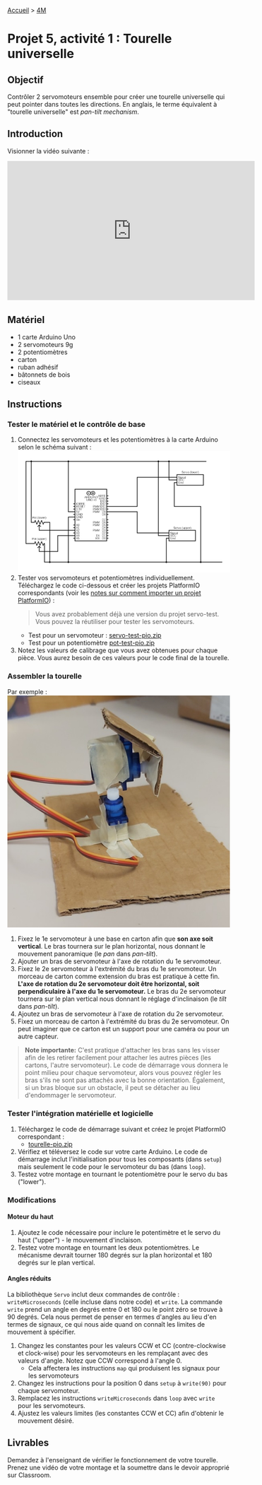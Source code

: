 [Accueil](./index.md) > [4M](./acceuil4M.md#projet-5--systèmes-mécaniques)

# Projet 5, activité 1 : Tourelle universelle

## Objectif

Contrôler 2 servomoteurs ensemble pour créer une tourelle universelle qui peut pointer dans toutes les directions. En anglais, le terme équivalent à "tourelle universelle" est _pan-tilt mechanism_.

## Introduction

Visionner la vidéo suivante :

<iframe width="560" height="315" src="https://www.youtube.com/embed/iH9_xtulyws?si=t-pDHEEyJRlfl8Et" title="YouTube video player" frameborder="0" allow="accelerometer; autoplay; clipboard-write; encrypted-media; gyroscope; picture-in-picture; web-share" allowfullscreen></iframe>

## Matériel

- 1 carte Arduino Uno
- 2 servomoteurs 9g
- 2 potentiomètres
- carton
- ruban adhésif
- bâtonnets de bois
- ciseaux

## Instructions

### Tester le matériel et le contrôle de base

1. Connectez les servomoteurs et les potentiomètres à la carte Arduino selon le schéma suivant :
   ![circuit_tourelle](./assets/images/p5/circuit_tourelle.png)
1. Tester vos servomoteurs et potentiomètres individuellement. Téléchargez le code ci-dessous et créer les projets PlatformIO correspondants (voir les [notes sur comment importer un projet PlatformIO](./p2-3m_act2-pio.md#utiliser-du-code-de-démarrage)) :
   > Vous avez probablement déjà une version du projet servo-test. Vous pouvez la réutiliser pour tester les servomoteurs.
   - Test pour un servomoteur : [servo-test-pio.zip](./assets/code/platformio/servo-test-pio.zip)
   - Test pour un potentiomètre [pot-test-pio.zip](./assets/code/platformio/pot-test-pio.zip)
1. Notez les valeurs de calibrage que vous avez obtenues pour chaque pièce. Vous aurez besoin de ces valeurs pour le code final de la tourelle.

### Assembler la tourelle

Par exemple :
![tourelle](./assets/images/p5/tourelle.jpg)

1. Fixez le 1e servomoteur à une base en carton afin que **son axe soit vertical**. Le bras tournera sur le plan horizontal, nous donnant le mouvement panoramique (le _pan_ dans _pan-tilt_).
1. Ajouter un bras de servomoteur à l'axe de rotation du 1e servomoteur.
1. Fixez le 2e servomoteur à l'extrémité du bras du 1e servomoteur. Un morceau de carton comme extension du bras est pratique à cette fin. **L'axe de rotation du 2e servomoteur doit être horizontal, soit perpendiculaire à l'axe du 1e servomoteur.** Le bras du 2e servomoteur tournera sur le plan vertical nous donnant le réglage d'inclinaison (le _tilt_ dans _pan-tilt_).
1. Ajoutez un bras de servomoteur à l'axe de rotation du 2e servomoteur. 
1. Fixez un morceau de carton à l'extrémité du bras du 2e servomoteur. On peut imaginer que ce carton est un support pour une caméra ou pour un autre capteur.

> **Note importante:** C'est pratique d'attacher les bras sans les visser afin de les retirer facilement pour attacher les autres pièces (les cartons, l'autre servomoteur). Le code de démarrage vous donnera le point milieu pour chaque servomoteur, alors vous pouvez régler les bras s'ils ne sont pas attachés avec la bonne orientation. Également, si un bras bloque sur un obstacle, il peut se détacher au lieu d'endommager le servomoteur.

### Tester l'intégration matérielle et logicielle

1. Téléchargez le code de démarrage suivant et créez le projet PlatformIO correspondant :
   - [tourelle-pio.zip](./assets/code/platformio/tourelle-pio.zip)
1. Vérifiez et téléversez le code sur votre carte Arduino. Le code de démarrage inclut l'initialisation pour tous les composants (dans `setup`) mais seulement le code pour le servomoteur du bas (dans `loop`).
1. Testez votre montage en tournant le potentiomètre pour le servo du bas ("lower").


### Modifications

#### Moteur du haut
1. Ajoutez le code nécessaire pour inclure le potentimètre et le servo du haut ("upper") - le mouvement d'inclaison.
1. Testez votre montage en tournant les deux potentiomètres. Le mécanisme devrait tourner 180 degrés sur la plan horizontal et 180 degrés sur le plan vertical.

#### Angles réduits

La bibliothèque `Servo` inclut deux commandes de contrôle : `writeMicroseconds` (celle incluse dans notre code) et `write`. La commande `write` prend un angle en degrés entre 0 et 180 ou le point zéro se trouve à 90 degrés. Cela nous permet de penser en termes d'angles au lieu d'en termes de signaux, ce qui nous aide quand on connaît les limites de mouvement à spécifier.

1. Changez les constantes pour les valeurs CCW et CC (contre-clockwise et clock-wise) pour les servomoteurs en les remplaçant avec des valeurs d'angle. Notez que CCW correspond à l'angle 0.
   - Cela affectera les instructions `map` qui produisent les signaux pour les servomoteurs
1. Changez les instructions pour la position 0 dans `setup` à `write(90)` pour chaque servomoteur.
1. Remplacez les instructions `writeMicroseconds` dans `loop` avec `write` pour les servomoteurs.
1. Ajustez les valeurs limites (les constantes CCW et CC) afin d'obtenir le mouvement désiré.


## Livrables

Demandez à l'enseignant de vérifier le fonctionnement de votre tourelle.
Prenez une vidéo de votre montage et la soumettre dans le devoir approprié sur Classroom.
